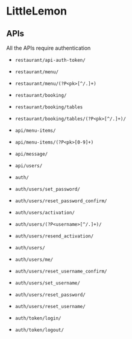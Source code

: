 # LittleLemon

## APIs

All the APIs require authentication

* `restaurant/api-auth-token/`
* `restaurant/menu/`
* `restaurant/menu/(?P<pk>[^/.]+)`
* `restaurant/booking/`
* `restaurant/booking/tables`
* `restaurant/booking/tables/(?P<pk>[^/.]+)/`

* `api/menu-items/`
* `api/menu-items/(?P<pk>[0-9]+)`
* `api/message/`
* `api/users/`

* `auth/`
* `auth/users/set_password/`
* `auth/users/reset_password_confirm/`
* `auth/users/activation/`
* `auth/users/(?P<username>[^/.]+)/`
* `auth/users/resend_activation/`
* `auth/users/`
* `auth/users/me/`
* `auth/users/reset_username_confirm/`
* `auth/users/set_username/`
* `auth/users/reset_password/`
* `auth/users/reset_username/`
* `auth/token/login/`
* `auth/token/logout/`
